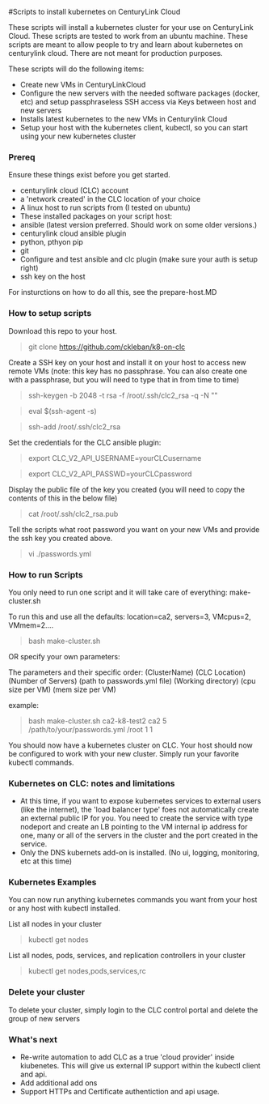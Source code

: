 #Scripts to install kubernetes on CenturyLink Cloud

These scripts will install a kubernetes cluster for your use on CenturyLink Cloud. These scripts are tested to work from an ubuntu machine. These scripts are meant to allow people to try and learn about kubernetes on centurylink cloud. There are not meant for production purposes. 

These scripts will do the following items:

* Create new VMs in CenturyLinkCloud
* Configure the new servers with the needed software packages (docker, etc) and setup passphraseless SSH access via Keys between host and new servers
* Installs latest kubernetes to the new VMs in Centurylink Cloud
* Setup your host with the kubernetes client, kubectl, so you can start using your new kubernetes cluster


### Prereq
Ensure these things exist before you get started. 

* centurylink cloud (CLC) account
* a 'network created' in the CLC location of your choice
* A linux host to run scripts from (I tested on ubuntu)
* These installed packages on your script host:
 * ansible (latest version preferred. Should work on some older versions.)
 * centurylink cloud ansible plugin
 * python, pthyon pip
 * git
* Configure and test ansible and clc plugin (make sure your auth is setup right)
* ssh key on the host

For insturctions on how to do all this, see the prepare-host.MD

### How to setup scripts

Download this repo to your host. 
> git clone https://github.com/ckleban/k8-on-clc

Create a SSH key on your host and install it on your host to access new remote VMs (note: this key has no passphrase. You can also create one with a passphrase, but you will need to type that in from time to time)

> ssh-keygen -b 2048 -t rsa -f /root/.ssh/clc2_rsa -q -N ""

> eval $(ssh-agent -s)

> ssh-add /root/.ssh/clc2_rsa

Set the credentials for the CLC ansible plugin:
>export CLC_V2_API_USERNAME=yourCLCusername

>export CLC_V2_API_PASSWD=yourCLCpassword

Display the public file of the key you created (you will need to copy the contents of this in the below file)
> cat  /root/.ssh/clc2_rsa.pub

Tell the scripts what root password you want on your new VMs and provide the ssh key you created above. 
> vi ./passwords.yml

### How to run Scripts

You only need to run one script and it will take care of everything: make-cluster.sh

To run this and use all the defaults: location=ca2, servers=3, VMcpus=2, VMmem=2....

> bash make-cluster.sh

OR specify your own parameters:

The parameters and their specific order: (ClusterName) (CLC Location) (Number of Servers) (path to passwords.yml file) (Working directory) (cpu size per VM) (mem size per VM)

example:
> bash make-cluster.sh ca2-k8-test2 ca2 5 /path/to/your/passwords.yml /root 1 1

You should now have a kubernetes cluster on CLC. Your host should now be configured to work with your new cluster. Simply run your favorite kubectl commands. 

### Kubernetes on CLC: notes and limitations

* At this time, if you want to expose kubernetes services to external users (like the internet), the 'load balancer type' foes not automatically create an external public IP for you. You need to create the service with type nodeport and create an LB pointing to the VM internal ip address for one, many or all of the servers in the cluster and the port created in the service.
* Only the DNS kubernets add-on is installed. (No ui, logging, monitoring, etc at this time)


### Kubernetes Examples

You can now run anything kubernetes commands you want from your host or any host with kubectl installed. 


List all nodes in your cluster
>kubectl get nodes

List all nodes, pods, services, and replication controllers in your cluster
>kubectl get nodes,pods,services,rc

### Delete your cluster

To delete your cluster, simply login to the CLC control portal and delete the group of new servers

### What's next

* Re-write automation to add CLC as a true 'cloud provider' inside kiubenetes. This will give us external IP support within the kubectl client and api. 
* Add additional add ons
* Support HTTPs and Certificate authentiction and api usage. 




